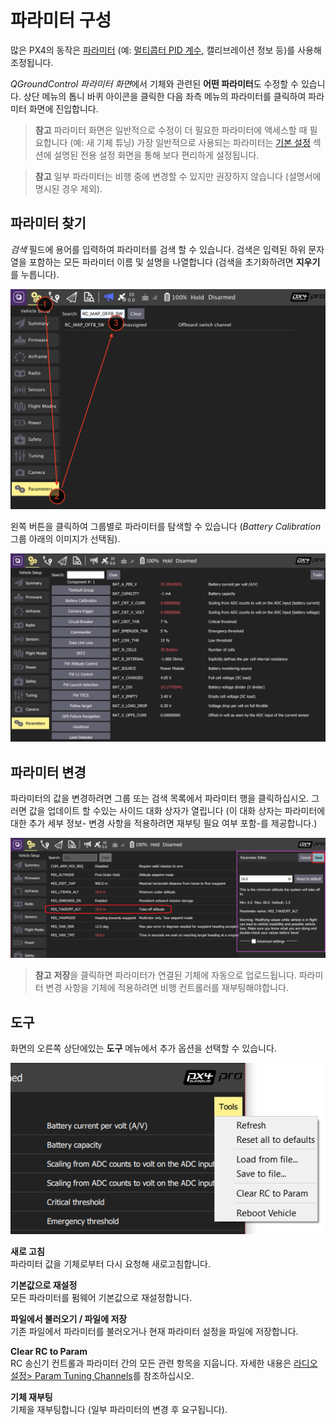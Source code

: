 # 파라미터 구성

많은 PX4의 동작은 [파라미터](../advanced_config/parameter_reference.md) (예: [멀티콥터 PID 계수](../config_mc/pid_tuning_guide_multicopter.md), 캘리브레이션 정보 등)를 사용해 조정됩니다.

*QGroundControl 파라미터 화면*에서 기체와 관련된 **어떤 파라미터**도 수정할 수 있습니다. 상단 메뉴의 톱니 바퀴 아이콘을 클릭한 다음 좌측 메뉴의 파라미터를 클릭하여 파라미터 화면에 진입합니다.

> **참고** 파라미터 화면은 일반적으로 수정이 더 필요한 파라미터에 액세스할 때 필요합니다 (예: 새 기체 튜닝) 가장 일반적으로 사용되는 파라미터는 [기본 설정](../config/README.md) 섹션에 설명된 전용 설정 화면을 통해 보다 편리하게 설정됩니다.

<span></span>

> **참고** 일부 파라미터는 비행 중에 변경할 수 있지만 권장하지 않습니다 (설명서에 명시된 경우 제외).

## 파라미터 찾기

*검색* 필드에 용어를 입력하여 파라미터를 검색 할 수 있습니다. 검색은 입력된 하위 문자열을 포함하는 모든 파라미터 이름 및 설명을 나열합니다 (검색을 초기화하려면 **지우기**를 누릅니다).

![파라미터 검색](../../images/qgc/setup/parameters_search.jpg)

왼쪽 버튼을 클릭하여 그룹별로 파라미터를 탐색할 수 있습니다 (*Battery Calibration* 그룹 아래의 이미지가 선택됨).

![파라미터 화면](../../images/qgc/setup/parameters_px4.jpg)

## 파라미터 변경

파라미터의 값을 변경하려면 그룹 또는 검색 목록에서 파라미터 행을 클릭하십시오. 그러면 값을 업데이트 할 수있는 사이드 대화 상자가 열립니다 (이 대화 상자는 파라미터에 대한 추가 세부 정보- 변경 사항을 적용하려면 재부팅 필요 여부 포함-를 제공합니다.)

![파라미터 값 변경](../../images/qgc/setup/parameters_changing.png)

> **참고** **저장**을 클릭하면 파라미터가 연결된 기체에 자동으로 업로드됩니다. 파라미터 변경 사항을 기체에 적용하려면 비행 컨트롤러를 재부팅해야합니다.

## 도구

화면의 오른쪽 상단에있는 **도구** 메뉴에서 추가 옵션을 선택할 수 있습니다.

![도구 메뉴](../../images/qgc/setup/parameters_tools_menu.png)

**새로 고침** <br />파라미터 값을 기체로부터 다시 요청해 새로고침합니다.

**기본값으로 재설정** <br />모든 파라미터를 펌웨어 기본값으로 재설정합니다.

**파일에서 불러오기 / 파일에 저장** <br />기존 파일에서 파라미터를 불러오거나 현재 파라미터 설정을 파일에 저장합니다.

**Clear RC to Param** <br />RC 송신기 컨트롤과 파라미터 간의 모든 관련 항목을 지웁니다. 자세한 내용은 [라디오 설정> Param Tuning Channels](../config/radio.md#param-tuning-channels)를 참조하십시오.

**기체 재부팅** <br />기체을 재부팅합니다 (일부 파라미터의 변경 후 요구됩니다).